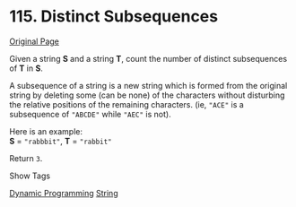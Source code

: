 # 115. Distinct Subsequences

[Original Page](https://leetcode.com/problems/distinct-subsequences/)

Given a string **S** and a string **T**, count the number of distinct subsequences of **T** in **S**.

A subsequence of a string is a new string which is formed from the original string by deleting some (can be none) of the characters without disturbing the relative positions of the remaining characters. (ie, `"ACE"` is a subsequence of `"ABCDE"` while `"AEC"` is not).

Here is an example:  
**S** = `"rabbbit"`, **T** = `"rabbit"`

Return `3`.

<div>

<div id="tags" class="btn btn-xs btn-warning">Show Tags</div>

<span class="hidebutton">[Dynamic Programming](/tag/dynamic-programming/) [String](/tag/string/)</span></div>
